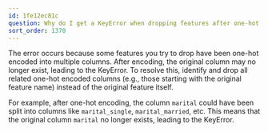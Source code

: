 ```yaml
---
id: 1fe12ec81c
question: Why do I get a KeyError when dropping features after one-hot encoding?
sort_order: 1370
---
```


The error occurs because some features you try to drop have been one-hot encoded into multiple columns. After encoding, the original column may no longer exist, leading to the KeyError. To resolve this, identify and drop all related one-hot encoded columns (e.g., those starting with the original feature name) instead of the original feature itself.

For example, after one-hot encoding, the column `marital` could have been split into columns like `marital_single`, `marital_married`, etc. This means that the original column `marital` no longer exists, leading to the KeyError.